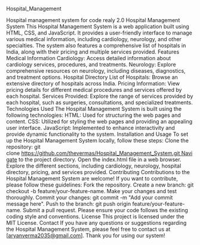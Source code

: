 Hospital_Management

Hospital management system for code realy 2.0
Hospital Management System This Hospital Management System is a web application built using HTML, CSS, and JavaScript. It provides a user-friendly interface to manage various medical information, including cardiology, neurology, and other specialties. The system also features a comprehensive list of hospitals in India, along with their pricing and multiple services provided.
Features Medical Information
Cardiology: Access detailed information about cardiology services, procedures, and treatments. Neurology: Explore comprehensive resources on neurology, including diseases, diagnostics, and treatment options. Hospital Directory
List of Hospitals: Browse an extensive directory of hospitals across India. Pricing Information: View pricing details for different medical procedures and services offered by each hospital. Services Provided: Explore the range of services provided by each hospital, such as surgeries, consultations, and specialized treatments. Technologies Used The Hospital Management System is built using the following technologies:
HTML: Used for structuring the web pages and content. CSS: Utilized for styling the web pages and providing an appealing user interface. JavaScript: Implemented to enhance interactivity and provide dynamic functionality to the system. Installation and Usage To set up the Hospital Management System locally, follow these steps:
Clone the repository: git clone https://github.com/thevermas/Hospital_Management_System.git Navigate to the project directory. Open the index.html file in a web browser. Explore the different sections, including cardiology, neurology, hospital directory, pricing, and services provided. Contributing Contributions to the Hospital Management System are welcome! If you want to contribute, please follow these guidelines:
Fork the repository. Create a new branch: git checkout -b feature/your-feature-name. Make your changes and test thoroughly. Commit your changes: git commit -m "Add your commit message here". Push to the branch: git push origin feature/your-feature-name. Submit a pull request. Please ensure your code follows the existing coding style and conventions.
License This project is licensed under the MIT License.
Contact If you have any questions or suggestions regarding the Hospital Management System, please feel free to contact us at [aryanverma2035@gmail.com].
Thank you for using our system!
